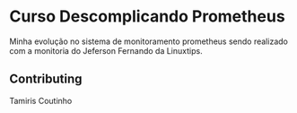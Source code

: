 # Curso Descomplicando Prometheus

Minha evolução no sistema de monitoramento prometheus sendo realizado com a 
monitoria do Jeferson Fernando da Linuxtips.


## Contributing

Tamiris Coutinho
